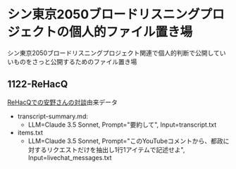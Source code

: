 # シン東京2050ブロードリスニングプロジェクトの個人的ファイル置き場

シン東京2050ブロードリスニングプロジェクト関連で個人的判断で公開していいものをさっと公開するためのファイル置き場

## 1122-ReHacQ
[ReHacQでの安野さんの対談](https://www.youtube.com/watch?v=BFFmfWDEH6Q)由来データ

- transcript-summary.md:
    - LLM=Claude 3.5 Sonnet, Prompt="要約して", Input=transcript.txt
- items.txt
    - LLM=Claude 3.5 Sonnet, Prompt="このYouTubeコメントから、都政に対するリクエストだけを抽出し1行1アイテムで記述せよ", Input=livechat_messages.txt
    